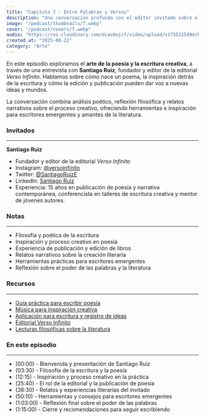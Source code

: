 ```yaml
---
title: "Capitulo 7 - Entre Palabras y Versos"
description: "Una conversación profunda con el editor invitado sobre el arte de escribir y publicar poesía."
image: "/podcast/thumbnails/7.webp"
cover: "/podcast/covers/7.webp"
audio: "https://res.cloudinary.com/dcav0ojcf/video/upload/v1755225494/Mp3s/Earth_Wind_Fire_-_Boogie_Wonderland_Official_Video_-_EarthWindandFireVEVO_b2iklh.mp3"
created_at: "2025-08-22"
category: "Arte"
---
```


En este episodio exploramos el **arte de la poesía y la escritura creativa**, a través de una entrevista con **Santiago Ruiz**, fundador y editor de la editorial _Verso Infinito_. Hablamos sobre cómo nace un poema, la inspiración detrás de la escritura y cómo la edición y publicación pueden dar voz a nuevas ideas y mundos.

La conversación combina análisis poético, reflexión filosófica y relatos narrativos sobre el proceso creativo, ofreciendo herramientas e inspiración para escritores emergentes y amantes de la literatura.

### **Invitados**

---

**Santiago Ruiz**

- Fundador y editor de la editorial _Verso Infinito_
- Instagram: [@versoinfinito](https://instagram.com/versoinfinito)
- Twitter: [@SantiagoRuizE](https://twitter.com/SantiagoRuizE)
- LinkedIn: [Santiago Ruiz](https://linkedin.com/in/santiagoruiz)
- Experiencia: 15 años en publicación de poesía y narrativa contemporánea, conferencista en talleres de escritura creativa y mentor de jóvenes autores.

### **Notas**

---

- Filosofía y poética de la escritura
- Inspiración y proceso creativo en poesía
- Experiencia de publicación y edición de libros
- Relatos narrativos sobre la creación literaria
- Herramientas prácticas para escritores emergentes
- Reflexión sobre el poder de las palabras y la literatura

### **Recursos**

---

- [Guía práctica para escribir poesía](https://example.com/guia-poesia)
- [Música para inspiración creativa](https://example.com/musica-escritura)
- [Aplicación para escritura y registro de ideas](https://example.com/app-escritura)
- [Editorial Verso Infinito](https://versoinfinito.com)
- [Lecturas filosóficas sobre la literatura](https://example.com/filosofia-literatura)

### **En este episodio**

---

- (00:00) - Bienvenida y presentación de Santiago Ruiz
- (03:30) - Filosofía de la escritura y la poesía
- (12:15) - Inspiración y proceso creativo en la práctica
- (25:40) - El rol de la editorial y la publicación de poesía
- (38:30) - Relatos y experiencias literarias del invitado
- (50:10) - Herramientas y consejos para escritores emergentes
- (1:03:00) - Reflexión final sobre el poder de las palabras
- (1:15:00) - Cierre y recomendaciones para seguir escribiendo
